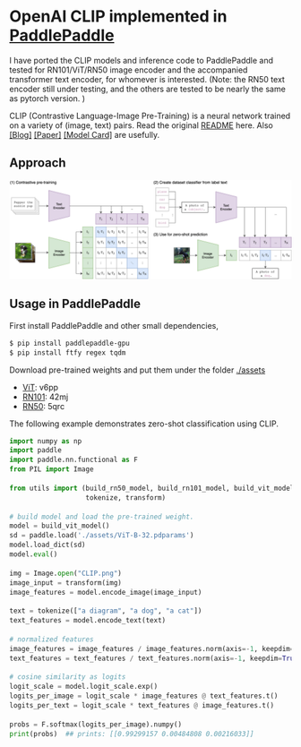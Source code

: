 # OpenAI CLIP implemented in [PaddlePaddle](https://github.com/PaddlePaddle/Paddle)

I have ported the CLIP models and inference code to PaddlePaddle and tested for RN101/ViT/RN50 image encoder and the accompanied transformer text encoder, for whomever is interested. (Note: the RN50 text encoder still under testing, and the others are tested to be  nearly the same as pytorch version. )

CLIP (Contrastive Language-Image Pre-Training) is a neural network trained on a variety of (image, text) pairs. Read the original [README](./README.md.orig) here. Also
[[Blog]](https://openai.com/blog/clip/) [[Paper]](https://arxiv.org/abs/2103.00020) [[Model Card]](model-card.md) are usefully.

## Approach

![CLIP](CLIP.png)

## Usage in PaddlePaddle
First install PaddlePaddle and other small dependencies,
``` bash
$ pip install paddlepaddle-gpu
$ pip install ftfy regex tqdm
```

Download pre-trained weights and put them under the folder [./assets](./assets)
- [ViT](https://pan.baidu.com/s/1_RRVAmKg1L9_9SitaA0SAA): v6pp
- [RN101](https://pan.baidu.com/s/1FFzLs_SogVW_OS_LNe_4ZQ): 42mj
- [RN50](https://pan.baidu.com/s/1IKRkYxfpfolklT1_S_u1rQ): 5qrc

The following example demonstrates zero-shot classification using CLIP.

``` python
import numpy as np
import paddle
import paddle.nn.functional as F
from PIL import Image

from utils import (build_rn50_model, build_rn101_model, build_vit_model,
                   tokenize, transform)

# build model and load the pre-trained weight.
model = build_vit_model()
sd = paddle.load('./assets/ViT-B-32.pdparams')
model.load_dict(sd)
model.eval()

img = Image.open("CLIP.png")
image_input = transform(img)
image_features = model.encode_image(image_input)

text = tokenize(["a diagram", "a dog", "a cat"])
text_features = model.encode_text(text)

# normalized features
image_features = image_features / image_features.norm(axis=-1, keepdim=True)
text_features = text_features / text_features.norm(axis=-1, keepdim=True)

# cosine similarity as logits
logit_scale = model.logit_scale.exp()
logits_per_image = logit_scale * image_features @ text_features.t()
logits_per_text = logit_scale * text_features @ image_features.t()

probs = F.softmax(logits_per_image).numpy()
print(probs)  ## prints: [[0.99299157 0.00484808 0.00216033]]


```
